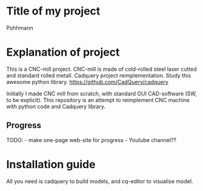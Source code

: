 # Title of my project 
Pohhmann

# Explanation of project
This is a CNC-mill project. CNC-mill is made of cold-rolled steel laser cutted
and standard rolled metall. 
Cadquery project reimplementation. Study this awesome python library.
https://github.com/CadQuery/cadquery

Initially I made CNC mill from scratch, with standard GUI CAD-software (SW, to be
explicit).
This repository is an attempt to reimplement CNC machine with python code and Cadquery library.
## Progress
TODO:
    - make one-page web-site for progress
    - Youtube channel?? 

# Installation guide
All you need is cadquery to build models, and cq-editor to visualise model.

